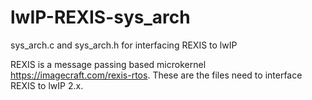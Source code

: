 # lwIP-REXIS-sys_arch
sys_arch.c and sys_arch.h for interfacing REXIS to lwIP

REXIS is a message passing based microkernel https://imagecraft.com/rexis-rtos. These are the files need to interface REXIS to lwIP 2.x.
